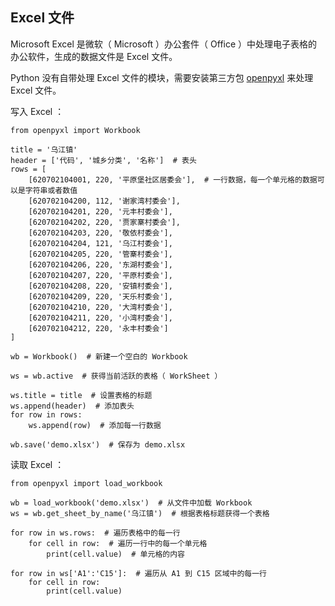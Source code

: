 ## Excel 文件 ##
Microsoft Excel 是微软（ Microsoft ）办公套件（ Office ）中处理电子表格的办公软件，生成的数据文件是 Excel 文件。

Python 没有自带处理 Excel 文件的模块，需要安装第三方包 [openpyxl](https://bitbucket.org/openpyxl/openpyxl) 来处理 Excel 文件。

写入 Excel ：

```
from openpyxl import Workbook

title = '乌江镇'
header = ['代码', '城乡分类', '名称']  # 表头
rows = [
    [620702104001, 220, '平原堡社区居委会'],  # 一行数据，每一个单元格的数据可以是字符串或者数值
    [620702104200, 112, '谢家湾村委会'],
    [620702104201, 220, '元丰村委会'],
    [620702104202, 220, '贾家寨村委会'],
    [620702104203, 220, '敬依村委会'],
    [620702104204, 121, '乌江村委会'],
    [620702104205, 220, '管寨村委会'],
    [620702104206, 220, '东湖村委会'],
    [620702104207, 220, '平原村委会'],
    [620702104208, 220, '安镇村委会'],
    [620702104209, 220, '天乐村委会'],
    [620702104210, 220, '大湾村委会'],
    [620702104211, 220, '小湾村委会'],
    [620702104212, 220, '永丰村委会']
]

wb = Workbook()  # 新建一个空白的 Workbook

ws = wb.active  # 获得当前活跃的表格（ WorkSheet ）

ws.title = title  # 设置表格的标题
ws.append(header)  # 添加表头
for row in rows:
    ws.append(row)  # 添加每一行数据

wb.save('demo.xlsx')  # 保存为 demo.xlsx
```

读取 Excel ：

```
from openpyxl import load_workbook

wb = load_workbook('demo.xlsx')  # 从文件中加载 Workbook
ws = wb.get_sheet_by_name('乌江镇')  # 根据表格标题获得一个表格

for row in ws.rows:  # 遍历表格中的每一行
    for cell in row:  # 遍历一行中的每一个单元格
        print(cell.value)  # 单元格的内容

for row in ws['A1':'C15']:  # 遍历从 A1 到 C15 区域中的每一行
    for cell in row:
        print(cell.value)
```

